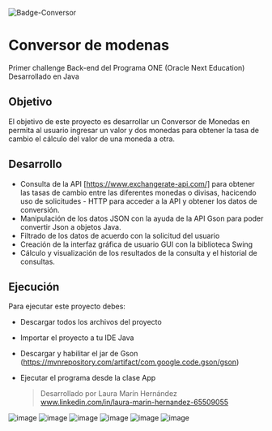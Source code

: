 ![Badge-Conversor](https://github.com/lauracmh/Conversor_modenas/assets/157854108/3f0cdc64-1055-49de-92d6-ae76cca6bfa1)

# Conversor de modenas
Primer challenge Back-end del Programa ONE (Oracle Next Education)
Desarrollado en Java

## Objetivo
El objetivo de este proyecto es desarrollar un Conversor de Monedas en permita al usuario ingresar un valor y dos monedas para obtener la tasa de cambio el cálculo del valor de una moneda a otra.

## Desarrollo
* Consulta de la API [https://www.exchangerate-api.com/] para obtener las tasas de cambio entre las diferentes monedas o divisas, hacicendo uso de solicitudes - HTTP para acceder a la API y obtener los datos de conversión.
* Manipulación de los datos JSON con la ayuda de la API Gson para poder convertir Json a objetos Java.
* Filtrado de los datos de acuerdo con la solicitud del usuario
* Creación de la interfaz gráfica de usuario GUI con la biblioteca Swing
* Cálculo y visualización de los resultados de la consulta y el historial de consultas.

## Ejecución
Para ejecutar este proyecto debes:
* Descargar todos los archivos del proyecto
* Importar el proyecto a tu IDE Java
* Descargar y habilitar el jar de Gson (https://mvnrepository.com/artifact/com.google.code.gson/gson)
* Ejecutar el programa desde la clase App

  >Desarrollado por Laura Marín Hernández
  >www.linkedin.com/in/laura-marin-hernandez-65509055


![image](https://github.com/lauracmh/Conversor_modenas/assets/157854108/9c443bd5-ee58-4e69-a8e8-df03215d20d3)
![image](https://github.com/lauracmh/Conversor_modenas/assets/157854108/a4790220-457d-45d4-9daf-78af9a0a06ec)
![image](https://github.com/lauracmh/Conversor_modenas/assets/157854108/517bab0a-8a47-48b5-8e0d-9bcf673f986a)
![image](https://github.com/lauracmh/Conversor_modenas/assets/157854108/b51cf50e-c68f-4c57-a5b4-650cf393f643)
![image](https://github.com/lauracmh/Conversor_modenas/assets/157854108/ecacb33c-29d6-4f34-b69f-ed4e52654550)
![image](https://github.com/lauracmh/Conversor_modenas/assets/157854108/8728cde3-0727-4a62-8486-15b65e3c1ded)









  


